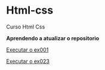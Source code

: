 # Html-css
 Curso Html Css

<strong>Aprendendo a atualizar o repositorio</strong>

<a href="https://paulopson.github.io/html-css/exercicicos/ex001/" target="blank"> Executar o ex001</a>

<a  href="https://paulopson.github.io/html-css/exercicicos/ex023/" target="blank"> Executar o ex023</a>
